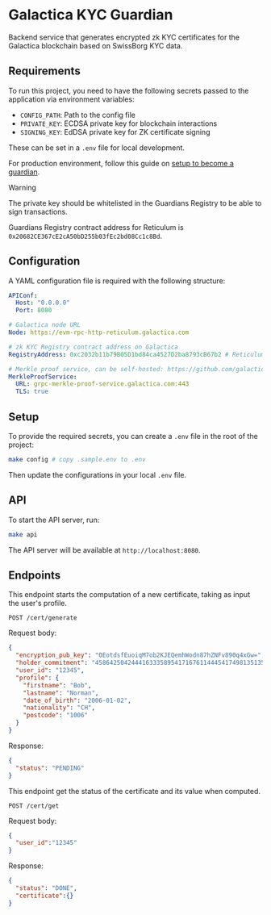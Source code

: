 # Galactica KYC Guardian

Backend service that generates encrypted zk KYC certificates for the Galactica blockchain based on SwissBorg KYC data.

## Requirements

To run this project, you need to have the following secrets passed to the application via environment variables:

- `CONFIG_PATH`: Path to the config file
- `PRIVATE_KEY`: ECDSA private key for blockchain interactions
- `SIGNING_KEY`: EdDSA private key for ZK certificate signing

These can be set in a `.env` file for local development.

For production environment, follow this guide on [setup to become a guardian](https://docs.galactica.com/galactica-developer-documentation/guardian-guide/setup-to-become-a-guardian).

> [!WARNING]
> The private key should be whitelisted in the Guardians Registry to be able to sign transactions.
>
> Guardians Registry contract address for Reticulum is `0x20682CE367cE2cA50bD255b03fEc2bd08Cc1c8Bd`.

## Configuration

A YAML configuration file is required with the following structure:

```yaml
APIConf:
  Host: "0.0.0.0"
  Port: 8080

# Galactica node URL
Node: https://evm-rpc-http-reticulum.galactica.com

# zk KYC Registry contract address on Galactica
RegistryAddress: 0xc2032b11b79B05D1bd84ca4527D2ba8793cB67b2 # Reticulum

# Merkle proof service, can be self-hosted: https://github.com/galactica-corp/merkle-proof-service
MerkleProofService:
  URL: grpc-merkle-proof-service.galactica.com:443
  TLS: true
```

## Setup

To provide the required secrets, you can create a `.env` file in the root of the project:

```sh
make config # copy .sample.env to .env
```

Then update the configurations in your local `.env` file.

## API

To start the API server, run:

```sh
make api
```

The API server will be available at `http://localhost:8080`.

## Endpoints

This endpoint starts the computation of a new certificate, taking as input the user's profile.

```
POST /cert/generate
```

Request body:

```json
{
  "encryption_pub_key": "OEotdsfEuoiqM7ob2KJEQemhWodn87hZNFv890q4xGw=",
  "holder_commitment": "4586425042444163335895417167611444541749813513569901646582116352074512113476",
  "user_id": "12345",
  "profile": {
    "firstname": "Bob",
    "lastname": "Norman",
    "date_of_birth": "2006-01-02",
    "nationality": "CH",
    "postcode": "1006"
  }
}
```

Response:

```json
{
  "status": "PENDING"
}
```

This endpoint get the status of the certificate and its value when computed.

```
POST /cert/get
```

Request body:

```json
{
  "user_id":"12345"
}
```

Response:

```json
{
  "status": "DONE",
  "certificate":{}
}
```
